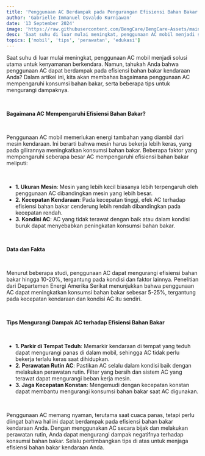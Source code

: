 ```yaml
---
title: 'Penggunaan AC Berdampak pada Pengurangan Efisiensi Bahan Bakar: Fakta dan Solusinya'
author: 'Gabrielle Immanuel Osvaldo Kurniawan'
date: '13 September 2024'
image: 'https://raw.githubusercontent.com/BengCare/BengCare-Assets/main/articles/5/ac.png'
desc: 'Saat suhu di luar mulai meningkat, penggunaan AC mobil menjadi solusi utama untuk kenyamanan berkendara. Namun, tahukah Anda bahwa penggunaan AC dapat berdampak pada efisiensi bahan bakar kendaraan Anda? Dalam artikel ini, kita akan membahas bagaimana penggunaan AC mempengaruhi konsumsi bahan bakar, serta beberapa tips untuk mengurangi dampaknya.'
topics: ['mobil', 'tips', 'perawatan', 'edukasi']
---
```


Saat suhu di luar mulai meningkat, penggunaan AC mobil menjadi solusi utama untuk kenyamanan berkendara. Namun, tahukah Anda bahwa penggunaan AC dapat berdampak pada efisiensi bahan bakar kendaraan Anda? Dalam artikel ini, kita akan membahas bagaimana penggunaan AC mempengaruhi konsumsi bahan bakar, serta beberapa tips untuk mengurangi dampaknya.

&nbsp;&nbsp;

**Bagaimana AC Mempengaruhi Efisiensi Bahan Bakar?**

&nbsp;&nbsp;

Penggunaan AC mobil memerlukan energi tambahan yang diambil dari mesin kendaraan. Ini berarti bahwa mesin harus bekerja lebih keras, yang pada gilirannya meningkatkan konsumsi bahan bakar. Beberapa faktor yang mempengaruhi seberapa besar AC mempengaruhi efisiensi bahan bakar meliputi:

&nbsp;&nbsp;

- **1. Ukuran Mesin**: Mesin yang lebih kecil biasanya lebih terpengaruh oleh penggunaan AC dibandingkan mesin yang lebih besar.
- **2. Kecepatan Kendaraan**: Pada kecepatan tinggi, efek AC terhadap efisiensi bahan bakar cenderung lebih rendah dibandingkan pada kecepatan rendah.
- **3. Kondisi AC**: AC yang tidak terawat dengan baik atau dalam kondisi buruk dapat menyebabkan peningkatan konsumsi bahan bakar.

&nbsp;&nbsp;

**Data dan Fakta**

&nbsp;&nbsp;

Menurut beberapa studi, penggunaan AC dapat mengurangi efisiensi bahan bakar hingga 10-20%, tergantung pada kondisi dan faktor lainnya. Penelitian dari Departemen Energi Amerika Serikat menunjukkan bahwa penggunaan AC dapat meningkatkan konsumsi bahan bakar sebesar 5-25%, tergantung pada kecepatan kendaraan dan kondisi AC itu sendiri.

&nbsp;&nbsp;

**Tips Mengurangi Dampak AC terhadap Efisiensi Bahan Bakar**

&nbsp;&nbsp;

- **1. Parkir di Tempat Teduh**: Memarkir kendaraan di tempat yang teduh dapat mengurangi panas di dalam mobil, sehingga AC tidak perlu bekerja terlalu keras saat dihidupkan.
- **2. Perawatan Rutin AC**: Pastikan AC selalu dalam kondisi baik dengan melakukan perawatan rutin. Filter yang bersih dan sistem AC yang terawat dapat mengurangi beban kerja mesin.
- **3. Jaga Kecepatan Konstan**: Mengemudi dengan kecepatan konstan dapat membantu mengurangi konsumsi bahan bakar saat AC digunakan.

&nbsp;&nbsp;

Penggunaan AC memang nyaman, terutama saat cuaca panas, tetapi perlu diingat bahwa hal ini dapat berdampak pada efisiensi bahan bakar kendaraan Anda. Dengan menggunakan AC secara bijak dan melakukan perawatan rutin, Anda dapat mengurangi dampak negatifnya terhadap konsumsi bahan bakar. Selalu pertimbangkan tips di atas untuk menjaga efisiensi bahan bakar kendaraan Anda.
